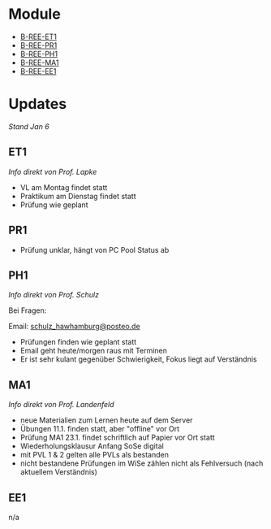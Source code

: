 # Module

- [B-REE-ET1](./B-REE-ET1/B-REE-ET1.md)
- [B-REE-PR1](./B-REE-PR1/B-REE-PR1.md)
- [B-REE-PH1](./B-REE-PH1/B-REE-PH1.md)
- [B-REE-MA1](./B-REE-MA1/B-REE-MA1.md)
- [B-REE-EE1](./B-REE-EE1/B-REE-EE1.md)

# Updates

_Stand Jan 6_

## ET1

_Info direkt von Prof. Lapke_

- VL am Montag findet statt
- Praktikum am Dienstag findet statt
- Prüfung wie geplant

## PR1

- Prüfung unklar, hängt von PC Pool Status ab

## PH1

_Info direkt von Prof. Schulz_

Bei Fragen:

Email: [schulz_hawhamburg@posteo.de](mailto:schulz_hawhamburg@posteo.de)

- Prüfungen finden wie geplant statt
- Email geht heute/morgen raus mit Terminen
- Er ist sehr kulant gegenüber Schwierigkeit, Fokus liegt auf Verständnis

## MA1

_Info direkt von Prof. Landenfeld_

- neue Materialien zum Lernen heute auf dem Server
- Übungen 11.1. finden statt, aber "offline" vor Ort
- Prüfung MA1 23.1. findet schriftlich auf Papier vor Ort statt
- Wiederholungsklausur Anfang SoSe digital
- mit PVL 1 & 2 gelten alle PVLs als bestanden
- nicht bestandene Prüfungen im WiSe zählen nicht als Fehlversuch (nach aktuellem Verständnis)

## EE1

n/a
